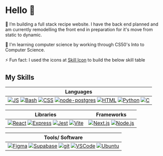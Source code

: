 # Hello 👋

🔭 I’m building a full stack recipe website. I have the back end planned and am currently remodelling the front end in preparation for it's move from static to dynamic.

🌱 I'm learning computer science by working through CS50's Into to Computer Science.

⚡ Fun fact: I used the icons at [Skill Icon](https://skillicons.dev/) to build the below skill table

## My Skills

| **Languages** |
|---------------|
| [![JS](https://skillicons.dev/icons?i=js)](https://www.javascript.com/) [![Bash](https://skillicons.dev/icons?i=bash)](https://en.wikipedia.org/wiki/Bash_(Unix_shell))  [![CSS](https://skillicons.dev/icons?i=css)](https://www.w3.org/Style/CSS/) [![node-postgres](https://skillicons.dev/icons?i=postgres)](https://node-postgres.com/) [![HTML](https://skillicons.dev/icons?i=html)](https://html.com/) [![Python](https://skillicons.dev/icons?i=py)](https://www.python.org/) [![C](https://skillicons.dev/icons?i=c)](https://www.learn-c.org/)| 

| **Libraries** | **Frameworks** |
|---------------|----------------|
| [![React](https://skillicons.dev/icons?i=react)](https://react.dev/) [![Express](https://skillicons.dev/icons?i=express)](https://expressjs.com/) [![Jest](https://skillicons.dev/icons?i=jest)](https://jestjs.io/) [![Vite](https://skillicons.dev/icons?i=vite)](https://vite.dev/) | [![Next.js](https://skillicons.dev/icons?i=nextjs)](https://nextjs.org/) [![Node.js](https://skillicons.dev/icons?i=nodejs)](https://nodejs.org/en) |

| **Tools/ Software** |
|-------------------------|
| [![Figma](https://skillicons.dev/icons?i=figma)](https://www.figma.com/) [![Supabase](https://skillicons.dev/icons?i=supabase)](https://supabase.com/) [![git](https://skillicons.dev/icons?i=git)](https://git-scm.com/) [![VSCode](https://skillicons.dev/icons?i=vscode)](https://code.visualstudio.com/) [![Ubuntu](https://skillicons.dev/icons?i=ubuntu)](https://ubuntu.com/)|


<!--
**BlurryQ/BlurryQ** is a ✨ _special_ ✨ repository because its `README.md` (this file) appears on your GitHub profile.

Here are some ideas to get you started:

- 🤔 I’m looking for help with ...
- 💬 Ask me about ...
- 😄 Pronouns: ...
- 📫 How to reach me: ...
👯 I’ve been collaborating on a coding habit tracker app that uses a virtual pet to motivate (emotionally manipulate) users to keep the pet "charged" by completing their study goals, making the process more engaging and fun.
-->
